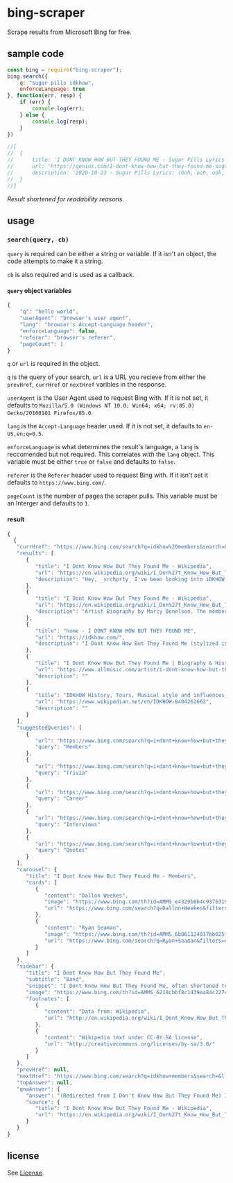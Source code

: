 # bing-scraper
Scrape results from Microsoft Bing for free.

## sample code
```js
const bing = require("bing-scraper");
bing.search({
    q: "sugar pills idkhow",
    enforceLanguage: true  
}, function(err, resp) {
    if (err) {
        console.log(err);
    } else {
        console.log(resp);
    }
})

//[
//  {
//      title: 'I DONT KNOW HOW BUT THEY FOUND ME – Sugar Pills Lyrics | …',
//      url: 'https://genius.com/I-dont-know-how-but-they-found-me-sugar-pills-lyrics',
//      description: '2020-10-23 · Sugar Pills Lyrics: (Ooh, ooh, ooh, ooh, ooh, ooh) / (Ooh, ooh, ooh, ooh, ooh, ooh) / (Ooh, ooh, ooh, ooh, ooh, ooh) / (Ooh, ooh, ooh, ooh) / I take one to make me feel better / I take two despite...'
//  }
//]
```

*Result shortened for readability reasons.*

## usage

### ``search(query, cb)``

``query`` is required can be either a string or variable. If it isn't an object, the code attempts to make it a string.

``cb`` is also required and is used as a callback.

#### ``query`` object variables

```js
{
    "q": "hello world",
    "userAgent": "browser's user agent",
    "lang": "browser's Accept-Language header",
    "enforceLanguage": false,
    "referer": "browser's referer",
    "pageCount": 1
}
```

``q`` or ``url`` is required in the object.

``q`` is the query of your search, ``url`` is a URL you recieve from either the ``prevHref``, ``currHref`` or ``nextHref`` varibles in the response.

``userAgent`` is the User Agent used to request Bing with. If it is not set, it defaults to ``Mozilla/5.0 (Windows NT 10.0; Win64; x64; rv:85.0) Gecko/20100101 Firefox/85.0``.

``lang`` is the ``Accept-Language`` header used. If it is not set, it defaults to ``en-US,en;q=0.5``.

``enforceLanguage`` is what determines the result's language, a ``lang`` is reccomended but not required. This correlates *with* the ``lang`` object. This variable must be either ``true`` or ``false`` and defaults to ``false``.

``referer`` is the ``Referer`` header used to request Bing with. If it isn't set it defaults to ``https://www.bing.com/``.

``pageCount`` is the number of pages the scraper pulls. This variable must be an Interger and defaults to ``1``.

#### result

```js
{
  {
   "currHref": "https://www.bing.com/search?q=idkhow%20members&search=&lf=1&form=QBLH",
   "results": [
      {
         "title": "I Dont Know How But They Found Me - Wikipedia",
         "url": "https://en.wikipedia.org/wiki/I_Don%27t_Know_How_But_They_Found_Me#:~:text=%28Redirected%20from%20I%20Don%27t%20Know%20How%20But%20They,and%20bassist%20Dallon%20Weekes%20and%20drummer%20Ryan%20Seaman.",
         "description": "Hey, _srchprty_ I've been looking into iDKHOW and Tellexx. Information is really scarce. Any time I find something that could be relevant, it seems to vanish. And I swear I've seen that white figure before... tellexxcorp WROTE ON JUNE 24, 1996 AT 8:46 PM: In accordance with Section 512(f) of the DMCA, this page has been shut down due to false ..."
      },
      {
         "title": "I Dont Know How But They Found Me - Wikipedia",
         "url": "https://en.wikipedia.org/wiki/I_Don%27t_Know_How_But_They_Found_Me",
         "description": "Artist Biography by Marcy Donelson. The members of the vibrant dance-rock duo I Dont Know How But They Found Me (sometimes shortened to IDKHow or IDK) knew each other for years before they formed in secret in Salt Lake City, Utah in 2016. Late that year, they played a few shows in the Los Angeles area before word of the project eventually spread. The band released their first single, \"Modern Day Cain,\" …"
      },
      {
         "title": "home - I DONT KNOW HOW BUT THEY FOUND ME",
         "url": "https://idkhow.com/",
         "description": "I Dont Know How But They Found Me (stylized in all caps), often shortened to IDKHow (stylized as iDKHOW), is an American musical duo based in Salt Lake City, Utah and formed in 2016. The band consists of lead vocalist and bassist Dallon Weekes and drummer Ryan Seaman. Before signing with Fearless Records, the duo was described as \"the hottest unsigned band in the world\" on the cover of …"
      },
      {
         "title": "I Dont Know How But They Found Me | Biography & History ...",
         "url": "https://www.allmusic.com/artist/i-dont-know-how-but-they-found-me-mn0004000506/biography",
         "description": ""
      },
      {
         "title": "IDKHOW History, Tours, Musical style and influences, Band ...",
         "url": "https://www.wikipedian.net/en/IDKHOW-8404262662",
         "description": ""
      }
   ],
   "suggestedQueries": [
      {
         "url": "https://www.bing.com/search?q=i+dont+know+how+but+they+found+me+members&filters=dtbk:\"MjExNjEwNDk5IWtnX3Y0X21lbWJlcnMha2dfdjRfbWVtYmVycyEzMTdkM2IxOS03ZjgzLTQ2OGEtODRiYy0zNzZlNGVjZTg2ZGI=\"&FORM=DEPNAV",
         "query": "Members"
      },
      {
         "url": "https://www.bing.com/search?q=i+dont+know+how+but+they+found+me+trivia&filters=dtbk:\"MjExNjEwNDk5IWtnX3Y0X21lbWJlcnMha2dfdjRfdHJpdmlhITMxN2QzYjE5LTdmODMtNDY4YS04NGJjLTM3NmU0ZWNlODZkYg==\"&FORM=DEPNAV",
         "query": "Trivia"
      },
      {
         "url": "https://www.bing.com/search?q=i+dont+know+how+but+they+found+me+career&filters=dtbk:\"MjExNjEwNDk5IWtnX3Y0X21lbWJlcnMha2dfdjRfY2FyZWVyITMxN2QzYjE5LTdmODMtNDY4YS04NGJjLTM3NmU0ZWNlODZkYg==\"&FORM=DEPNAV",
         "query": "Career"
      },
      {
         "url": "https://www.bing.com/search?q=i+dont+know+how+but+they+found+me+interviews&filters=dtbk:\"MjExNjEwNDk5IWtnX3Y0X21lbWJlcnMha2dfdjRfaW50ZXJ2aWV3cyEzMTdkM2IxOS03ZjgzLTQ2OGEtODRiYy0zNzZlNGVjZTg2ZGI=\"&FORM=DEPNAV",
         "query": "Interviews"
      },
      {
         "url": "https://www.bing.com/search?q=i+dont+know+how+but+they+found+me+quotes&filters=dtbk:\"MjExNjEwNDk5IWtnX3Y0X21lbWJlcnMha2dfdjRfcXVvdGVzITMxN2QzYjE5LTdmODMtNDY4YS04NGJjLTM3NmU0ZWNlODZkYg==\"&FORM=DEPNAV",
         "query": "Quotes"
      }
   ],
   "carousel": {
      "title": "I Dont Know How But They Found Me - Members",
      "cards": [
         {
            "content": "Dallon Weekes",
            "image": "https://www.bing.com/th?id=AMMS_e4329b0b4c9376319abba997f0c1d2c6&w=60&h=60&c=12&rs=1&qlt=80&cdv=1&rf=Placeholder-Person_60x60.png&pid=16.2",
            "url": "https://www.bing.com/search?q=Dallon+Weekes&filters=ufn%3a%22Dallon+Weekes%22+sid%3a%22449be3c0-84e6-13a9-840d-174cac003f05%22+catguid%3a%22317d3b19-7f83-468a-84bc-376e4ece86db_f9b60a0f%22+segment%3a%22generic.carousel%22+secq%3a%22idkhow+members%22+supwlcar%3a%220%22+segtype%3a%22QXJ0aXN0LFNvY2lhbEFjdGl2ZQ%3d%3d%22+ctype%3a%220%22+mltype%3a%220%22+eltypedim1%3a%22Artist%22&FORM=SNAPCR"
         },
         {
            "content": "Ryan Seaman",
            "image": "https://www.bing.com/th?id=AMMS_6b061124017bb025ffa9231eead835e3&w=60&h=60&c=12&rs=1&qlt=80&cdv=1&rf=Placeholder-Person_60x60.png&pid=16.2",
            "url": "https://www.bing.com/search?q=Ryan+Seaman&filters=ufn%3a%22Ryan+Seaman%22+sid%3a%224e83e965-8441-489d-a3be-c27921328780%22+catguid%3a%22317d3b19-7f83-468a-84bc-376e4ece86db_f9b60a0f%22+segment%3a%22generic.carousel%22+secq%3a%22idkhow+members%22+supwlcar%3a%220%22+segtype%3a%22QWN0b3I%3d%22+ctype%3a%220%22+mltype%3a%220%22+eltypedim1%3a%22Artist%22&FORM=SNAPCR"
         }
      ]
   },
   "sidebar": {
      "title": "I Dont Know How But They Found Me",
      "subtitle": "Band",
      "snippet": "I Dont Know How But They Found Me, often shortened to IDKHow, is an American musical duo based in Salt Lake City, Utah and formed in 2016. The band consists of lead vocalist and bassist Dallon Weekes and drummer Ryan Seaman. Before signing with Fearless Records, the duo was described as \"the hottest unsigned band in the world\" on the cover of Rock Sound in March 2018.",
      "image": "https://www.bing.com/th?id=AMMS_6218cbbf8c1439ea84c227e2ad200c35&w=110&h=110&c=7&rs=1&qlt=80&pcl=f9f9f9&cdv=1&pid=16.1",
      "footnotes": [
         {
            "content": "Data from: Wikipedia",
            "url": "http://en.wikipedia.org/wiki/I_Dont_Know_How_But_They_Found_Me"
         },
         {
            "content": "Wikipedia text under CC-BY-SA license",
            "url": "http://creativecommons.org/licenses/by-sa/3.0/"
         }
      ]
   },
   "prevHref": null,
   "nextHref": "https://www.bing.com/search?q=idkhow+members&search=&lf=1&first=5&FORM=PORE",
   "topAnswer": null,
   "qnaAnswer": {
      "answer": "(Redirected from I Don't Know How But They Found Me) I Dont Know How But They Found Me (stylized in all caps), often shortened to IDKHow (stylized as iDKHOW), is an American musical duo based in Salt Lake City, Utah and formed in 2016. The band consists of lead vocalist and bassist Dallon Weekes and drummer Ryan Seaman.",
      "source": {
         "title": "I Dont Know How But They Found Me - Wikipedia",
         "url": "https://en.wikipedia.org/wiki/I_Don%27t_Know_How_But_They_Found_Me#:~:text=%28Redirected%20from%20I%20Don%27t%20Know%20How%20But%20They,and%20bassist%20Dallon%20Weekes%20and%20drummer%20Ryan%20Seaman."
      }
   }
}
```

## license

See [License](LICENSE).